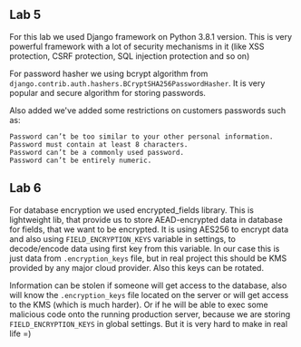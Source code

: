 ## Lab 5

For this lab we used Django framework on Python 3.8.1 version.
This is very powerful framework with a lot of security mechanisms in it (like XSS protection, CSRF protection, SQL injection protection and so on)

For password hasher we using bcrypt algorithm from `django.contrib.auth.hashers.BCryptSHA256PasswordHasher`. 
It is very popular and secure algorithm for storing passwords.

Also added we've added some restrictions on customers passwords such as:

    Password can’t be too similar to your other personal information.
    Password must contain at least 8 characters.
    Password can’t be a commonly used password.
    Password can’t be entirely numeric.
    

## Lab 6

For database encryption we used encrypted_fields library. 
This is lightweight lib, that provide us to store AEAD-encrypted data in database for fields, that we want to be encrypted.
It is using AES256 to encrypt data and also using `FIELD_ENCRYPTION_KEYS` variable in settings, to decode/encode data using first key from this variable.
In our case this is just data from `.encryption_keys` file, but in real project this should be 
KMS provided by any major cloud provider. Also this keys can be rotated.

Information can be stolen if someone will get access to the database, also will know the `.encryption_keys` file located on the server
or will get access to the KMS (which is much harder). Or if he will be able to exec some malicious code onto the running production server, 
because we are storing `FIELD_ENCRYPTION_KEYS` in global settings. But it is very hard to make in real life =)

